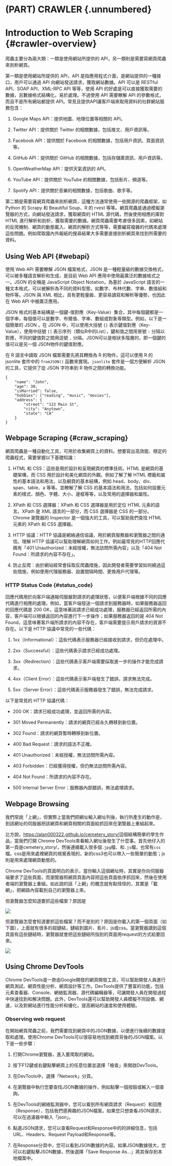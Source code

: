 

# (PART) CRAWLER {.unnumbered}

# Introduction to Web Scraping {#crawler-overview}

爬蟲主要分為兩大類：一類是使用網站所提供的 API，另一類則是需要寫網頁爬蟲來剖析網頁。

第一類是使用網站所提供的 API，API 是指應用程式介面，是網站提供的一種接口，用戶可以通過 API 向網站發送請求，獲取網站數據。API 可以是 RESTful API、SOAP API、XML-RPC API 等等，使用 API 的好處是可以直接獲取需要的數據，且數據格式結構化，易於處理。不過使用 API 需要瞭解 API 的參數格式，而且不是所有網站都提供 API。常見且提供API讓客戶端來取用資料的社群網站服務包含：

1.  Google Maps API：提供地圖、地理位置等相關的 API。

2.  Twitter API：提供關於 Twitter 的相關數據，包括推文、用戶資訊等。

3.  Facebook API：提供關於 Facebook 的相關數據，包括用戶資訊、頁面資訊等。

4.  GitHub API：提供關於 GitHub 的相關數據，包括存儲庫資訊、用戶資訊等。

5.  OpenWeatherMap API：提供天氣資訊的 API。

6.  YouTube API：提供關於 YouTube 的相關數據，包括影片、頻道等。

7.  Spotify API：提供關於音樂的相關數據，包括歌曲、歌手等。

第二類是需要寫網頁爬蟲來剖析網頁，這種方法通常使用一些開源的爬蟲框架，如 Python 的 Scrapy 和 Beautiful Soup、R 的 rvest 等等。網頁爬蟲是通過模擬瀏覽器的方式，向網站發送請求，獲取網頁的 HTML 源代碼，然後使用相應的庫對 HTML 進行解析和剖析，獲取需要的數據。網頁爬蟲需要考慮很多因素，如網站的反爬機制、網頁的動態載入、網頁的解析方式等等，需要編寫複雜的代碼來處理這些問題。例如爬取國內外報紙的搜尋結果大多需要直接剖析網頁來找到所需要的資料。

## Using Web API {#webapi}

使用 Web API 需要瞭解 JSON 檔案格式，JSON 是一種輕量級的數據交換格式，可以被多種語言解析和生成，是目前 Web API 應用中使用最廣泛的數據格式之一。JSON 的全稱是 JavaScript Object Notation，為基於 JavaScript 語言的一種文本格式，可以被解析為不同的資料型態，如數字、布林代數、字串、數值組和物件等。JSON 與 XML 相比，具有更輕量級、更容易讀寫和解析等優勢，也因此在 Web API 中被廣泛應用。

JSON 格式的基本結構是一個鍵-值對應（Key-Value）集合，其中每個鍵都是一個字串，每個值可以是數字、布爾值、字串、數組或對象等類型。例如，以下是一個簡單的 JSON 。在 JSON 中，可以使用大括號 `{}` 表示鍵值對應（Key-Value），使用中括號 `[]` 表示序列（類似R中的List），鍵和值之間用冒號 `:` 分隔以對應，不同的鍵值對之間用逗號 `,` 分隔。JSON可以是樹狀多階層的，即一個鍵的值可以是另一個 JSON物件的鍵值對應。

在 R 語言中讀取 JSON 檔案需要先將其轉換為 R 的物件。這可以使用 R 的 jsonlite 套件中的 `fromJSON()` 函數來實現。`jsonlite` 套件是一個方便解析 JSON 的工具，它提供了從 JSON 字符串到 R 物件之間的轉換功能。

```         
{
    "name": "John",
    "age": 30,
    "isMarried": false,
    "hobbies": ["reading", "music", "movies"],
    "address": {
        "street": "123 Main St",
        "city": "Anytown",
        "state": "CA"
    }
}
```

## Webpage Scraping {#craw_scraping}

網頁爬蟲是一種自動化工具，可用於收集網頁上的資料。想要寫出高效能、穩定的爬蟲程式，需要掌握以下基礎知識：

1.  HTML 和 CSS：這些是用於設計和呈現網頁的標準技術。HTML 是網頁的基礎架構，而 CSS 用於設計和美化網頁的外觀。例如了解了解 HTML 標籤和屬性的基本語法和用法，以及網頁的基本結構，例如 head、body、div、span、table、a 等等。並瞭解了解 CSS 的基本語法和用法，包括如何設置元素的樣式、顏色、字體、大小、邊框等等，以及常用的選擇器和屬性。

2.  XPath 和 CSS 選擇器：XPath 和 CSS 選擇器是用於定位 HTML 元素的語言。XPath 是 XML 語言的一部分，而 CSS 選擇器是 CSS 的一部分。Chrome 瀏覽器的 Inspector 是一個強大的工具，可以幫助我們查找 HTML 元素的 XPath 和 CSS 選擇器。

3.  HTTP 協議：HTTP 協議是網絡通信協議，用於網頁服務器和瀏覽器之間的通信。理解 HTTP 協議可以幫助理解網頁如何工作。例如最常見的HTTP回應代碼有「401 Unauthorized：未經授權，無法訪問所需內容」以及「404 Not Found：所請求的內容不存在」。

4.  防止反爬：由於網站經常會採取反爬蟲措施，因此開發者需要學習如何繞過這些措施，例如使用代理服務器、設置間隔時間、更換用戶代理等。

### HTTP Status Code {#status_code}

回應代碼用於向客戶端通報伺服器對請求的處理狀態，以便客戶端根據不同的回應代碼進行相應的處理。例如，當客戶端發送一個請求到服務器時，如果服務器返回的回應代碼是 200 OK，這意味著該請求已經成功處理，服務器已經返回所需的內容，客戶端可以根據返回的內容進行下一步操作；如果服務器返回的是 404 Not Found，這意味著客戶端所請求的內容不存在，客戶端需要提示用戶請求的資源不存在。以下是 HTTP 協議中常見的一些代碼：

1.  1xx（Informational）：這些代碼表示服務器已經接收到請求，但仍在處理中。

2.  2xx（Successful）：這些代碼表示請求已經成功處理。

3.  3xx（Redirection）：這些代碼表示客戶端需要採取進一步的操作才能完成請求。

4.  4xx（Client Error）：這些代碼表示客戶端發生了錯誤，請求無法完成。

5.  5xx（Server Error）：這些代碼表示服務器發生了錯誤，無法完成請求。

以下是常見的 HTTP 協議代碼：

-   200 OK：請求已經成功處理，並返回所需的內容。

-   301 Moved Permanently：請求的網頁已經永久轉移到新位置。

-   302 Found：請求的網頁暫時轉移到新位置。

-   400 Bad Request：請求的語法不正確。

-   401 Unauthorized：未經授權，無法訪問所需內容。

-   403 Forbidden：已經獲得授權，但仍無法訪問所需內容。

-   404 Not Found：所請求的內容不存在。

-   500 Internal Server Error：服務器內部錯誤，無法處理請求。

## Webpage Browsing

我們常說「上網」，但實際上當我們把網址輸入網址列後，執行所產生的動作是，到該網址的伺服器把該網頁和網頁相關的頁面給抓回來在瀏覽器上重組起來。

比方說，<https://alan000322.github.io/cemetery_story/>這個結構簡單的學生作品，當我們打開 Chrome DevTools來看輸入網址後發生了什麼事。首先他仔入的第一頁是cemetery_story/，然後連續載入很多個`.jpg`檔、和`.js`檔，也常有`css`檔。css是用來處裡網頁的視覺表現的，新的css3也可以帶入一些簡單的動態；js則是用來處理網頁動態的。

Chrome DevTools的頁面明白的表示，當你輸入這個網址時，其實是你向伺服器端要求了這些頁面，而瀏覽器照網頁頁面內容把這些頁面依序抓回來，然後在使用者端的瀏覽器上重組。如此說的話「上網」的概念就有點怪怪的，其實是「載網」，把網路內容載到自己的瀏覽器上來。

但瀏覽器怎麼知道要抓這些檔案？原因是

![](images/clipboard-1095594786.png)

但瀏覽器怎麼會知道要抓這些檔案？而不是別的？原因是你載入的第一個頁面（如下圖），上面就有很多的超鏈結，鏈結到圖片、影片、js或css。當瀏覽器讀到這個頁面有這些鏈結時，瀏覽器就會把這些鏈結所指到的頁面用request的方式給要回來。

![](images/clipboard-4281154837.png)

## Using Chrome DevTools

Chrome DevTools是一款由Google開發的網頁開發工具，可以幫助開發人員進行網頁測試、網頁性能分析、網頁設計等工作。DevTools提供了豐富的功能，包括元素查看器、Console、網絡監測器、源代碼編輯器等，可讓開發人員在開發過程中快速找到和解決問題。此外，DevTools還可以幫助開發人員模擬不同設備、網速，以及對網站進行性能分析和優化，提高網站的速度和使用體驗。

### Observing web request

在開始網頁爬蟲之前，我們需要找到網頁中的JSON數據，以便進行後續的數據提取和處理。使用Chrome DevTools可以很容易地找到網頁背後的JSON檔案。以下是一些步驟：

1.  打開Chrome瀏覽器，進入要爬取的網站。

2.  按下F12鍵或右鍵點擊網頁上的任意位置並選擇「檢查」來開啟DevTools。

3.  在DevTools中，選擇「Network」分頁。

4.  在瀏覽器中執行您要查找JSON數據的操作，例如點擊一個按鈕或輸入一個查詢。

5.  在DevTools的網絡監測器中，您可以看到所有網頁請求（Request）和回應（Response），包括我們感興趣的JSON檔案。如果您只想查看JSON請求，可以在過濾器中輸入「json」。

6.  點選JSON請求，您可以查看Request和Response中的的詳細信息，包括URL、Headers、Request Payload和Response等。

7.  在Response分頁中，您可以看到JSON數據的內容。如果JSON數據很大，您可以右鍵點擊JSON數據，然後選擇「Save Response As...」將其保存到本地檔案中。
